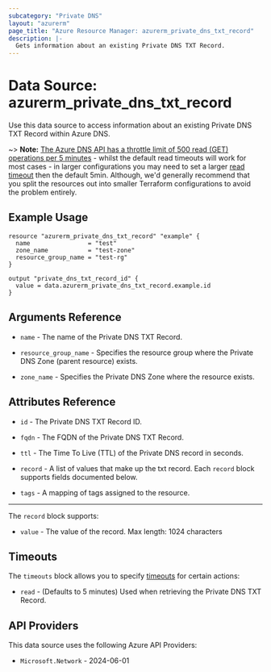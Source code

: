 ```yaml
---
subcategory: "Private DNS"
layout: "azurerm"
page_title: "Azure Resource Manager: azurerm_private_dns_txt_record"
description: |-
  Gets information about an existing Private DNS TXT Record.
---
```


# Data Source: azurerm_private_dns_txt_record

Use this data source to access information about an existing Private DNS TXT Record within Azure DNS.

~> **Note:** [The Azure DNS API has a throttle limit of 500 read (GET) operations per 5 minutes](https://docs.microsoft.com/azure/azure-resource-manager/management/request-limits-and-throttling#network-throttling) - whilst the default read timeouts will work for most cases - in larger configurations you may need to set a larger [read timeout](https://developer.hashicorp.com/terraform/language/resources/configure#define-operation-timeouts) then the default 5min. Although, we'd generally recommend that you split the resources out into smaller Terraform configurations to avoid the problem entirely.

## Example Usage

```hcl
resource "azurerm_private_dns_txt_record" "example" {
  name                = "test"
  zone_name           = "test-zone"
  resource_group_name = "test-rg"
}

output "private_dns_txt_record_id" {
  value = data.azurerm_private_dns_txt_record.example.id
}
```

## Arguments Reference

* `name` - The name of the Private DNS TXT Record.

* `resource_group_name` - Specifies the resource group where the Private DNS Zone (parent resource) exists.

* `zone_name` - Specifies the Private DNS Zone where the resource exists.

## Attributes Reference

* `id` - The Private DNS TXT Record ID.

* `fqdn` - The FQDN of the Private DNS TXT Record.

* `ttl` - The Time To Live (TTL) of the Private DNS record in seconds.

* `record` - A list of values that make up the txt record. Each `record` block supports fields documented below.

* `tags` - A mapping of tags assigned to the resource.

---

The `record` block supports:

* `value` - The value of the record. Max length: 1024 characters

## Timeouts

The `timeouts` block allows you to specify [timeouts](https://developer.hashicorp.com/terraform/language/resources/configure#define-operation-timeouts) for certain actions:

* `read` - (Defaults to 5 minutes) Used when retrieving the Private DNS TXT Record.

## API Providers
<!-- This section is generated, changes will be overwritten -->
This data source uses the following Azure API Providers:

* `Microsoft.Network` - 2024-06-01
